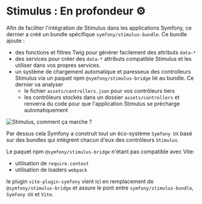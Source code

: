 # Stimulus : En profondeur ⚙️

Afin de faciliter l'intégration de Stimulus dans les applications Symfony, ce dernier a créé un bundle spécifique `symfony/stimulus-bundle`. Ce bundle ajoute :

- des fonctions et filtres Twig pour générer facilement des attributs `data-*`
- des services pour créer des `data-*` attributs compatible Stimulus et les utiliser dans vos propres services.
- un système de chargement automatique et paresseux des controlleurs Stimulus via un paquet npm `@symfony/stimulus-bridge` lié au bundle. Ce dernier va analyser
  - le fichier `assets/controllers.json` pour vos contrôleurs tiers
  - les contrôleurs stockés dans un dossier `assets/controllers`
et renverra du code pour que l'application Stimulus se précharge automatiquement

![Stimulus, comment ça marche ?](/graphs/stimulus.svg)

Par dessus cela Symfony a construit tout un éco-système `Symfony UX` basé sur des bundles qui intègrent chacun d'eux des contrôleurs `Stimulus`.

Le paquet npm `@symfony/stimulus-bridge` n'étant pas compatible avec Vite:
  - utilisation de `require.context`
  - utilisation de loaders `webpack`

le plugin `vite-plugin-symfony` vient ici en remplacement de `@symfony/stimulus-bridge` et assure le pont entre `symfony/stimulus-bundle`, `Symfony UX` et `Vite`.

